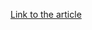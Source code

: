[Link to the article](https://blog.google/technology/safety-security/a-review-of-zero-day-in-the-wild-exploits-in-2023/)
